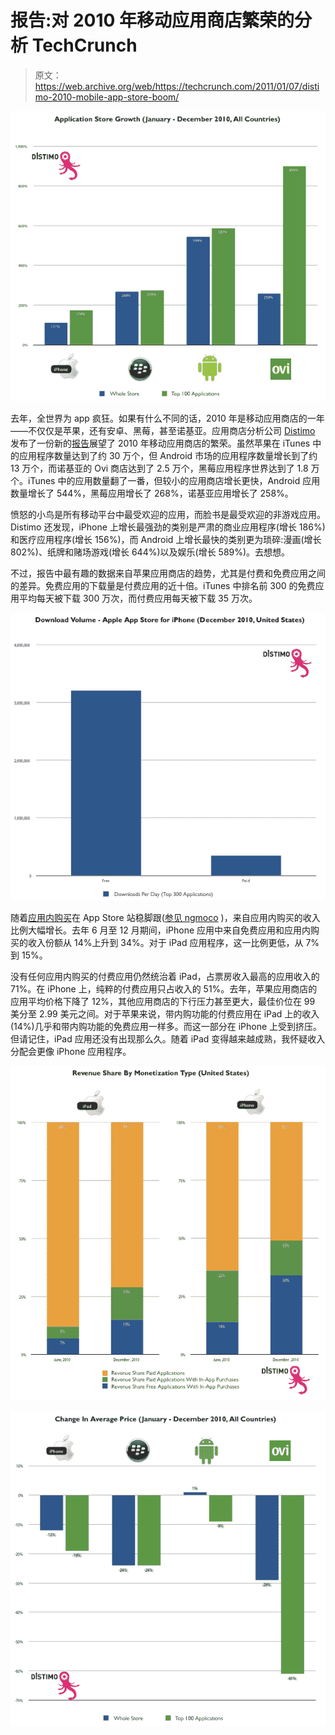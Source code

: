# 报告:对 2010 年移动应用商店繁荣的分析 TechCrunch

> 原文：<https://web.archive.org/web/https://techcrunch.com/2011/01/07/distimo-2010-mobile-app-store-boom/>

![](img/0ec05281c972034fa629c8eaf0a3d10f.png)

去年，全世界为 app 疯狂。如果有什么不同的话，2010 年是移动应用商店的一年——不仅仅是苹果，还有安卓、黑莓，甚至诺基亚。应用商店分析公司 [Distimo](https://web.archive.org/web/20230202225413/http://www.distimo.com/) 发布了一份新的[报告](https://web.archive.org/web/20230202225413/http://www.distimo.com/report/download-latest)展望了 2010 年移动应用商店的繁荣。虽然苹果在 iTunes 中的应用程序数量达到了约 30 万个，但 Android 市场的应用程序数量增长到了约 13 万个，而诺基亚的 Ovi 商店达到了 2.5 万个，黑莓应用程序世界达到了 1.8 万个。iTunes 中的应用数量翻了一番，但较小的应用商店增长更快，Android 应用数量增长了 544%，黑莓应用增长了 268%，诺基亚应用增长了 258%。

愤怒的小鸟是所有移动平台中最受欢迎的应用，而脸书是最受欢迎的非游戏应用。Distimo 还发现，iPhone 上增长最强劲的类别是严肃的商业应用程序(增长 186%)和医疗应用程序(增长 156%)，而 Android 上增长最快的类别更为琐碎:漫画(增长 802%)、纸牌和赌场游戏(增长 644%)以及娱乐(增长 589%)。去想想。

不过，报告中最有趣的数据来自苹果应用商店的趋势，尤其是付费和免费应用之间的差异。免费应用的下载量是付费应用的近十倍。iTunes 中排名前 300 的免费应用平均每天被下载 300 万次，而付费应用每天被下载 35 万次。

![](img/e0e724bb6cc53d40ae79fa113fe6ecc4.png)

随着[应用内购买](https://web.archive.org/web/20230202225413/https://techcrunch.com/2009/10/15/apple-announces-in-app-purchases-for-free-iphone-applications/)在 App Store 站稳脚跟([参见 ngmoco](https://web.archive.org/web/20230202225413/https://techcrunch.com/2009/11/04/at-the-top-of-his-game-and-the-app-charts-ngmoco-bets-its-future-on-in-app-purchases/) )，来自应用内购买的收入比例大幅增长。去年 6 月至 12 月期间，iPhone 应用中来自免费应用和应用内购买的收入份额从 14%上升到 34%。对于 iPad 应用程序，这一比例更低，从 7%到 15%。

没有任何应用内购买的付费应用仍然统治着 iPad，占票房收入最高的应用收入的 71%。在 iPhone 上，纯粹的付费应用只占收入的 51%。去年，苹果应用商店的应用平均价格下降了 12%，其他应用商店的下行压力甚至更大，最佳价位在 99 美分至 2.99 美元之间。对于苹果来说，带内购功能的付费应用在 iPad 上的收入(14%)几乎和带内购功能的免费应用一样多。而这一部分在 iPhone 上受到挤压。但请记住，iPad 应用还没有出现那么久。随着 iPad 变得越来越成熟，我怀疑收入分配会更像 iPhone 应用程序。

![](img/80fd7ac6daa68b700ce2a9492719d297.png)

![](img/3b963464f55d5ca8d88cbb98dd3f3d5c.png)